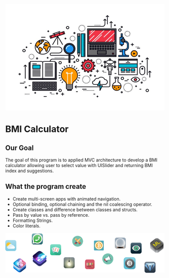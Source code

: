 ![App Brewery Banner](readme-open-banner.jpg)

#  BMI Calculator

## Our Goal

The goal of this program is to applied MVC architecture to develop a BMI calculator allowing user to select value with UISlider and returning BMI index and suggestions. 

## What the program create

* Create multi-screen apps with animated navigation.
* Optional binding, optional chaining and the nil coalescing operator.
* Create classes and difference between classes and structs. 
* Pass by value vs. pass by reference. 
* Formatting Strings. 
* Color literals.

![End Banner](readme-end-banner.png)
